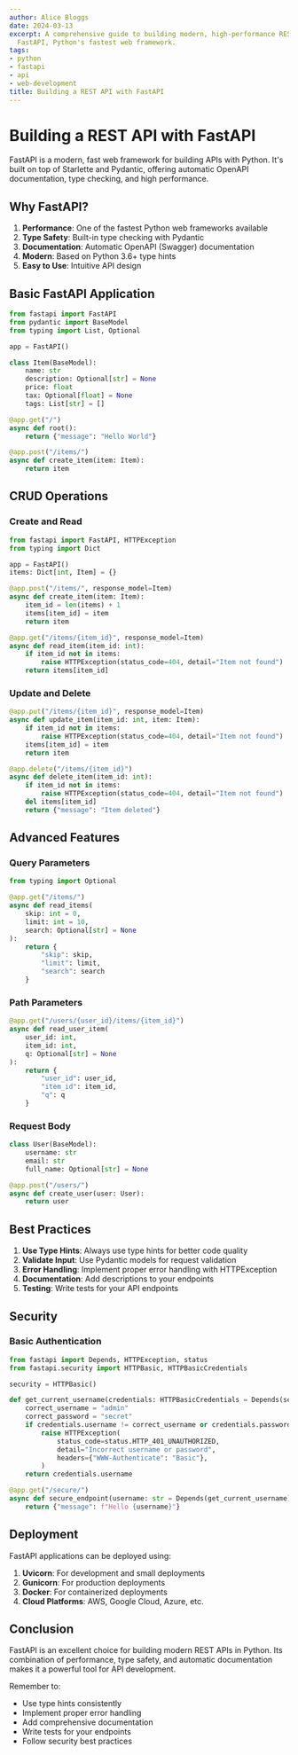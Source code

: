 ```yaml
---
author: Alice Bloggs
date: 2024-03-13
excerpt: A comprehensive guide to building modern, high-performance REST APIs using
  FastAPI, Python's fastest web framework.
tags:
- python
- fastapi
- api
- web-development
title: Building a REST API with FastAPI
---
```


# Building a REST API with FastAPI

FastAPI is a modern, fast web framework for building APIs with Python. It's built on top of Starlette and Pydantic, offering automatic OpenAPI documentation, type checking, and high performance.

## Why FastAPI?

1. **Performance**: One of the fastest Python web frameworks available
2. **Type Safety**: Built-in type checking with Pydantic
3. **Documentation**: Automatic OpenAPI (Swagger) documentation
4. **Modern**: Based on Python 3.6+ type hints
5. **Easy to Use**: Intuitive API design

## Basic FastAPI Application

```python
from fastapi import FastAPI
from pydantic import BaseModel
from typing import List, Optional

app = FastAPI()

class Item(BaseModel):
    name: str
    description: Optional[str] = None
    price: float
    tax: Optional[float] = None
    tags: List[str] = []

@app.get("/")
async def root():
    return {"message": "Hello World"}

@app.post("/items/")
async def create_item(item: Item):
    return item
```

## CRUD Operations

### Create and Read

```python
from fastapi import FastAPI, HTTPException
from typing import Dict

app = FastAPI()
items: Dict[int, Item] = {}

@app.post("/items/", response_model=Item)
async def create_item(item: Item):
    item_id = len(items) + 1
    items[item_id] = item
    return item

@app.get("/items/{item_id}", response_model=Item)
async def read_item(item_id: int):
    if item_id not in items:
        raise HTTPException(status_code=404, detail="Item not found")
    return items[item_id]
```

### Update and Delete

```python
@app.put("/items/{item_id}", response_model=Item)
async def update_item(item_id: int, item: Item):
    if item_id not in items:
        raise HTTPException(status_code=404, detail="Item not found")
    items[item_id] = item
    return item

@app.delete("/items/{item_id}")
async def delete_item(item_id: int):
    if item_id not in items:
        raise HTTPException(status_code=404, detail="Item not found")
    del items[item_id]
    return {"message": "Item deleted"}
```

## Advanced Features

### Query Parameters

```python
from typing import Optional

@app.get("/items/")
async def read_items(
    skip: int = 0,
    limit: int = 10,
    search: Optional[str] = None
):
    return {
        "skip": skip,
        "limit": limit,
        "search": search
    }
```

### Path Parameters

```python
@app.get("/users/{user_id}/items/{item_id}")
async def read_user_item(
    user_id: int,
    item_id: int,
    q: Optional[str] = None
):
    return {
        "user_id": user_id,
        "item_id": item_id,
        "q": q
    }
```

### Request Body

```python
class User(BaseModel):
    username: str
    email: str
    full_name: Optional[str] = None

@app.post("/users/")
async def create_user(user: User):
    return user
```

## Best Practices

1. **Use Type Hints**: Always use type hints for better code quality
2. **Validate Input**: Use Pydantic models for request validation
3. **Error Handling**: Implement proper error handling with HTTPException
4. **Documentation**: Add descriptions to your endpoints
5. **Testing**: Write tests for your API endpoints

## Security

### Basic Authentication

```python
from fastapi import Depends, HTTPException, status
from fastapi.security import HTTPBasic, HTTPBasicCredentials

security = HTTPBasic()

def get_current_username(credentials: HTTPBasicCredentials = Depends(security)):
    correct_username = "admin"
    correct_password = "secret"
    if credentials.username != correct_username or credentials.password != correct_password:
        raise HTTPException(
            status_code=status.HTTP_401_UNAUTHORIZED,
            detail="Incorrect username or password",
            headers={"WWW-Authenticate": "Basic"},
        )
    return credentials.username

@app.get("/secure/")
async def secure_endpoint(username: str = Depends(get_current_username)):
    return {"message": f"Hello {username}"}
```

## Deployment

FastAPI applications can be deployed using:

1. **Uvicorn**: For development and small deployments
2. **Gunicorn**: For production deployments
3. **Docker**: For containerized deployments
4. **Cloud Platforms**: AWS, Google Cloud, Azure, etc.

## Conclusion

FastAPI is an excellent choice for building modern REST APIs in Python. Its combination of performance, type safety, and automatic documentation makes it a powerful tool for API development.

Remember to:
- Use type hints consistently
- Implement proper error handling
- Add comprehensive documentation
- Write tests for your endpoints
- Follow security best practices